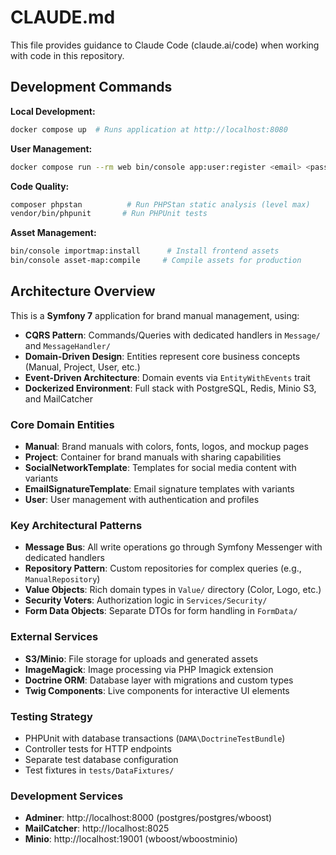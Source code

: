 # CLAUDE.md

This file provides guidance to Claude Code (claude.ai/code) when working with code in this repository.

## Development Commands

**Local Development:**
```bash
docker compose up  # Runs application at http://localhost:8080
```

**User Management:**
```bash
docker compose run --rm web bin/console app:user:register <email> <password>  # Create user
```

**Code Quality:**
```bash
composer phpstan          # Run PHPStan static analysis (level max)
vendor/bin/phpunit       # Run PHPUnit tests
```

**Asset Management:**
```bash
bin/console importmap:install      # Install frontend assets
bin/console asset-map:compile     # Compile assets for production
```

## Architecture Overview

This is a **Symfony 7** application for brand manual management, using:

- **CQRS Pattern**: Commands/Queries with dedicated handlers in `Message/` and `MessageHandler/`
- **Domain-Driven Design**: Entities represent core business concepts (Manual, Project, User, etc.)
- **Event-Driven Architecture**: Domain events via `EntityWithEvents` trait
- **Dockerized Environment**: Full stack with PostgreSQL, Redis, Minio S3, and MailCatcher

### Core Domain Entities

- **Manual**: Brand manuals with colors, fonts, logos, and mockup pages
- **Project**: Container for brand manuals with sharing capabilities
- **SocialNetworkTemplate**: Templates for social media content with variants
- **EmailSignatureTemplate**: Email signature templates with variants
- **User**: User management with authentication and profiles

### Key Architectural Patterns

- **Message Bus**: All write operations go through Symfony Messenger with dedicated handlers
- **Repository Pattern**: Custom repositories for complex queries (e.g., `ManualRepository`)
- **Value Objects**: Rich domain types in `Value/` directory (Color, Logo, etc.)
- **Security Voters**: Authorization logic in `Services/Security/` 
- **Form Data Objects**: Separate DTOs for form handling in `FormData/`

### External Services

- **S3/Minio**: File storage for uploads and generated assets
- **ImageMagick**: Image processing via PHP Imagick extension
- **Doctrine ORM**: Database layer with migrations and custom types
- **Twig Components**: Live components for interactive UI elements

### Testing Strategy

- PHPUnit with database transactions (`DAMA\DoctrineTestBundle`)
- Controller tests for HTTP endpoints
- Separate test database configuration
- Test fixtures in `tests/DataFixtures/`

### Development Services

- **Adminer**: http://localhost:8000 (postgres/postgres/wboost)
- **MailCatcher**: http://localhost:8025
- **Minio**: http://localhost:19001 (wboost/wboostminio)